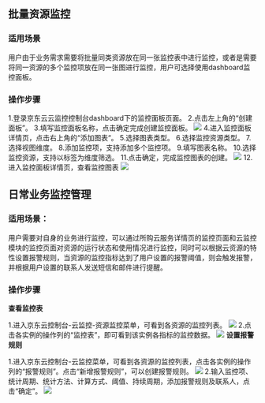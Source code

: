 ## 批量资源监控
### 适用场景
用户由于业务需求需要将批量同类资源放在同一张监控表中进行监控，或者是需要将同一资源的多个监控项放在同一张图进行监控，用户可选择使用dashboard监控面板。
### 操作步骤
1.登录京东云云监控控制台dashboard下的监控面板页面。
2.点击左上角的“创建面板”。
3.填写监控面板名称，点击确定完成创建监控面板。
![](https://raw.githubusercontent.com/jdcloudcom/cn/edit/image/Cloud-Monitor/zuijiashijian/%E6%9C%80%E4%BD%B3%E5%AE%9E%E8%B7%B51.1.png)
4.进入监控面板详情页，点击右上角的“添加图表“。
5.选择图表类型。
6.选择监控资源类型。
7.选择视图维度。
8.添加监控项，支持添加多个监控项。
9.填写图表名称。
10.选择监控资源，支持以标签为维度筛选。
11.点击确定，完成监控图表的创建。
![](https://raw.githubusercontent.com/jdcloudcom/cn/edit/image/Cloud-Monitor/zuijiashijian/%E6%9C%80%E4%BD%B3%E5%AE%9E%E8%B7%B51.2.png)
12.进入监控面板详情页，查看监控图表
![](https://github.com/jdcloudcom/cn/blob/edit/image/Cloud-Monitor/zuijiashijian/%E6%9C%80%E4%BD%B3%E5%AE%9E%E8%B7%B51.3.png)

## 日常业务监控管理
### 适用场景：
用户需要对自身的业务进行监控，可以通过所购云服务详情页的监控页面和云监控模块的监控页面对资源的运行状态和使用情况进行监控，同时可以根据云资源的特性设置报警规则，当资源的监控指标达到了用户设置的报警阈值，则会触发报警，并根据用户设置的联系人发送短信和邮件进行提醒。
### 操作步骤
**查看监控表**

1.进入京东云控制台-云监控-资源监控菜单，可看到各资源的监控列表。
![](https://raw.githubusercontent.com/jdcloudcom/cn/edit/image/Cloud-Monitor/yunziyuan/1.%E8%B5%84%E6%BA%90%E7%9B%91%E6%8E%A7.png)
2.点击各实例的操作列的“监控表”，即可看到该实例各指标的监控数据。
![](https://raw.githubusercontent.com/jdcloudcom/cn/edit/image/Cloud-Monitor/yunziyuan/2.%E8%B5%84%E6%BA%90%E7%9B%91%E6%8E%A7.png)
**设置报警规则**

1.进入京东云控制台-云监控菜单，可看到各资源的监控列表，点击各实例的操作列的“报警规则”。点击“新增报警规则”，可以创建报警规则。
![](https://raw.githubusercontent.com/jdcloudcom/cn/edit/image/Cloud-Monitor/yunziyuan/4.%E8%B5%84%E6%BA%90%E7%9B%91%E6%8E%A7.png)
2.输入监控项、统计周期、统计方法、计算方式、阈值、持续周期，添加报警规则及联系人，点击“确定”。
![](https://raw.githubusercontent.com/jdcloudcom/cn/edit/image/Cloud-Monitor/yunziyuan/5.%E8%B5%84%E6%BA%90%E7%9B%91%E6%8E%A7.png)



